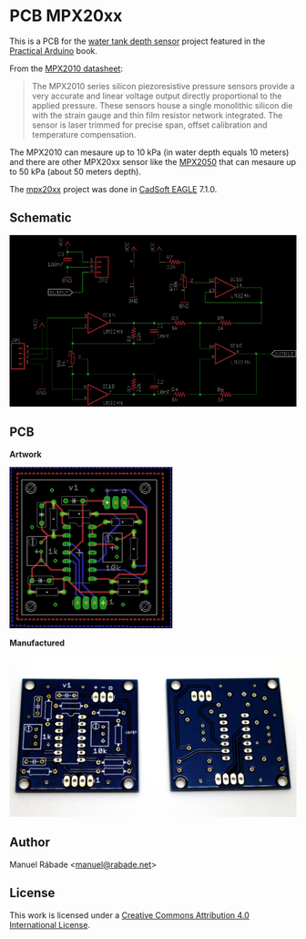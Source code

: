 PCB MPX20xx
===========

This is a PCB for the [water tank depth
sensor](http://www.practicalarduino.com/projects/water-tank-depth-sensor)
project featured in the [Practical
Arduino](http://www.practicalarduino.com) book.

From the [MPX2010
datasheet](http://www.freescale.com/files/sensors/doc/data_sheet/MPX2010.pdf):

>The MPX2010 series silicon piezoresistive pressure sensors provide a
>very accurate and linear voltage output directly proportional to the
>applied pressure. These sensors house a single monolithic silicon die
>with the strain gauge and thin film resistor network integrated. The
>sensor is laser trimmed for precise span, offset calibration and
>temperature compensation.

The MPX2010 can mesaure up to 10 kPa (in water depth equals 10 meters)
and there are other MPX20xx sensor like the
[MPX2050](http://cache.freescale.com/files/sensors/doc/data_sheet/MPX2050.pdf)
that can mesaure up to 50 kPa (about 50 meters depth).

The [mpx20xx](mpx20xx) project was done in [CadSoft
EAGLE](http://www.cadsoft.de/eagle-pcb-design-software/) 7.1.0.

Schematic
---------

![Schematic](mpx20xx_sch.png "Schematic")

PCB
---

**Artwork**

![Artwork](mpx20xx_brd.png "Artwork")

**Manufactured**

![PCB](mpx20xx_pcb.jpg "PCB")

Author
------

Manuel Rábade <[manuel@rabade.net](mailto:manuel@rabade.net)>

License
-------

This work is licensed under a [Creative Commons Attribution 4.0
International License](http://creativecommons.org/licenses/by/4.0/).

